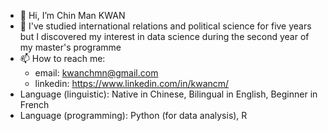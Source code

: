 - 👋 Hi, I’m Chin Man KWAN
- 👀 I've studied international relations and political science for five years but I discovered my interest in data science during the second year of my master's programme
- 📫 How to reach me:
  - email: kwanchmn@gmail.com
  - linkedin: https://www.linkedin.com/in/kwancm/
- Language (linguistic): Native in Chinese, Bilingual in English, Beginner in French
- Language (programming): Python (for data analysis), R

<!---
kwanchmn/kwanchmn is a ✨ special ✨ repository because its `README.md` (this file) appears on your GitHub profile.
You can click the Preview link to take a look at your changes.
--->
